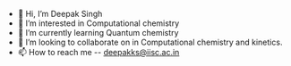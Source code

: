 - 👋 Hi, I’m Deepak Singh
- 👀 I’m interested in Computational chemistry
- 🌱 I’m currently learning Quantum chemistry
- 💞️ I’m looking to collaborate on in Computational chemistry and kinetics.
- 📫 How to reach me -- deepakks@iisc.ac.in

<!---
Deepak-18-1993/Deepak-18-1993 is a ✨ special ✨ repository because its `README.md` (this file) appears on your GitHub profile.
You can click the Preview link to take a look at your changes.
--->
